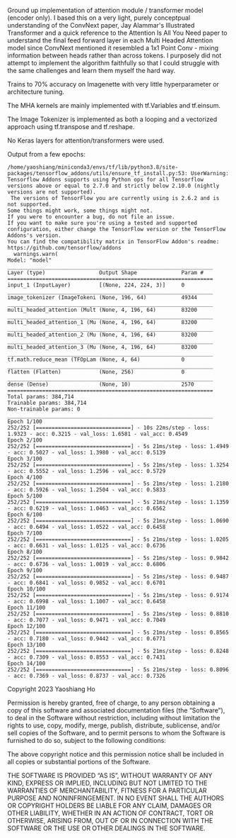 Ground up implementation of attention module / transformer model (encoder only). I based this on a very light, purely conceptpual understanding of the ConvNext paper, Jay Alammar's Illustrated Transformer and a quick reference to the Attention Is All You Need paper to understand the final feed forward layer in each Multi Headed Attention model since ConvNext mentioned it resembled a 1x1 Point Conv - mixing information between heads rather than across tokens. I purposely did not attempt to implement the algorithm faithfully so that I could struggle with the same challenges and learn them myself the hard way. 

Trains to 70% accuracy on Imagenette with very little hyperparameter or architecture tuning.

The MHA kernels are mainly implemented with tf.Variables and tf.einsum.

The Image Tokenizer is implemented as both a looping and a vectorized approach using tf.transpose and tf.reshape. 

No Keras layers for attention/transformers were used. 

Output from a few epochs:

```
/home/yaoshiang/miniconda3/envs/tf/lib/python3.8/site-packages/tensorflow_addons/utils/ensure_tf_install.py:53: UserWarning: Tensorflow Addons supports using Python ops for all Tensorflow versions above or equal to 2.7.0 and strictly below 2.10.0 (nightly versions are not supported). 
 The versions of TensorFlow you are currently using is 2.6.2 and is not supported. 
Some things might work, some things might not.
If you were to encounter a bug, do not file an issue.
If you want to make sure you're using a tested and supported configuration, either change the TensorFlow version or the TensorFlow Addons's version. 
You can find the compatibility matrix in TensorFlow Addon's readme:
https://github.com/tensorflow/addons
  warnings.warn(
Model: "model"
_________________________________________________________________
Layer (type)                 Output Shape              Param #   
=================================================================
input_1 (InputLayer)         [(None, 224, 224, 3)]     0         
_________________________________________________________________
image_tokenizer (ImageTokeni (None, 196, 64)           49344     
_________________________________________________________________
multi_headed_attention (Mult (None, 4, 196, 64)        83200     
_________________________________________________________________
multi_headed_attention_1 (Mu (None, 4, 196, 64)        83200     
_________________________________________________________________
multi_headed_attention_2 (Mu (None, 4, 196, 64)        83200     
_________________________________________________________________
multi_headed_attention_3 (Mu (None, 4, 196, 64)        83200     
_________________________________________________________________
tf.math.reduce_mean (TFOpLam (None, 4, 64)             0         
_________________________________________________________________
flatten (Flatten)            (None, 256)               0         
_________________________________________________________________
dense (Dense)                (None, 10)                2570      
=================================================================
Total params: 384,714
Trainable params: 384,714
Non-trainable params: 0
_________________________________________________________________
Epoch 1/100
252/252 [==============================] - 10s 22ms/step - loss: 1.9323 - acc: 0.3215 - val_loss: 1.6581 - val_acc: 0.4549
Epoch 2/100
252/252 [==============================] - 5s 21ms/step - loss: 1.4949 - acc: 0.5027 - val_loss: 1.3980 - val_acc: 0.5139
Epoch 3/100
252/252 [==============================] - 5s 21ms/step - loss: 1.3254 - acc: 0.5552 - val_loss: 1.2596 - val_acc: 0.5729
Epoch 4/100
252/252 [==============================] - 5s 21ms/step - loss: 1.2180 - acc: 0.5926 - val_loss: 1.2504 - val_acc: 0.5833
Epoch 5/100
252/252 [==============================] - 5s 21ms/step - loss: 1.1359 - acc: 0.6219 - val_loss: 1.0463 - val_acc: 0.6562
Epoch 6/100
252/252 [==============================] - 5s 21ms/step - loss: 1.0690 - acc: 0.6494 - val_loss: 1.0522 - val_acc: 0.6458
Epoch 7/100
252/252 [==============================] - 5s 21ms/step - loss: 1.0205 - acc: 0.6631 - val_loss: 1.0125 - val_acc: 0.6736
Epoch 8/100
252/252 [==============================] - 5s 21ms/step - loss: 0.9842 - acc: 0.6736 - val_loss: 1.0019 - val_acc: 0.6806
Epoch 9/100
252/252 [==============================] - 5s 21ms/step - loss: 0.9487 - acc: 0.6841 - val_loss: 0.9852 - val_acc: 0.6701
Epoch 10/100
252/252 [==============================] - 5s 21ms/step - loss: 0.9174 - acc: 0.6998 - val_loss: 1.1007 - val_acc: 0.6458
Epoch 11/100
252/252 [==============================] - 5s 21ms/step - loss: 0.8810 - acc: 0.7077 - val_loss: 0.9471 - val_acc: 0.7049
Epoch 12/100
252/252 [==============================] - 5s 21ms/step - loss: 0.8565 - acc: 0.7180 - val_loss: 0.9442 - val_acc: 0.6771
Epoch 13/100
252/252 [==============================] - 5s 21ms/step - loss: 0.8248 - acc: 0.7309 - val_loss: 0.8553 - val_acc: 0.7431
Epoch 14/100
252/252 [==============================] - 5s 21ms/step - loss: 0.8096 - acc: 0.7369 - val_loss: 0.8737 - val_acc: 0.7326
```


Copyright 2023 Yaoshiang Ho

Permission is hereby granted, free of charge, to any person obtaining a copy of this software and associated documentation files (the “Software”), to deal in the Software without restriction, including without limitation the rights to use, copy, modify, merge, publish, distribute, sublicense, and/or sell copies of the Software, and to permit persons to whom the Software is furnished to do so, subject to the following conditions:

The above copyright notice and this permission notice shall be included in all copies or substantial portions of the Software.

THE SOFTWARE IS PROVIDED “AS IS”, WITHOUT WARRANTY OF ANY KIND, EXPRESS OR IMPLIED, INCLUDING BUT NOT LIMITED TO THE WARRANTIES OF MERCHANTABILITY, FITNESS FOR A PARTICULAR PURPOSE AND NONINFRINGEMENT. IN NO EVENT SHALL THE AUTHORS OR COPYRIGHT HOLDERS BE LIABLE FOR ANY CLAIM, DAMAGES OR OTHER LIABILITY, WHETHER IN AN ACTION OF CONTRACT, TORT OR OTHERWISE, ARISING FROM, OUT OF OR IN CONNECTION WITH THE SOFTWARE OR THE USE OR OTHER DEALINGS IN THE SOFTWARE.
